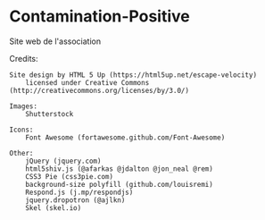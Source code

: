# Contamination-Positive
Site web de l'association




Credits:

    Site design by HTML 5 Up (https://html5up.net/escape-velocity)
        licensed under Creative Commons (http://creativecommons.org/licenses/by/3.0/)

	Images:
		Shutterstock

	Icons:
		Font Awesome (fortawesome.github.com/Font-Awesome)
    
    Other:
		jQuery (jquery.com)
		html5shiv.js (@afarkas @jdalton @jon_neal @rem)
		CSS3 Pie (css3pie.com)
		background-size polyfill (github.com/louisremi)
		Respond.js (j.mp/respondjs)
		jquery.dropotron (@ajlkn)
		Skel (skel.io)